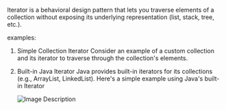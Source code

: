 Iterator is a behavioral design pattern that lets you traverse elements of a collection without exposing its underlying representation (list, stack, tree, etc.).

examples:
1.  Simple Collection Iterator
    Consider an example of a custom collection and its iterator to traverse through the collection's elements.
2. Built-in Java Iterator
   Java provides built-in iterators for its collections (e.g., ArrayList, LinkedList). Here's a simple example using Java's built-in Iterator

   ![Image Description](DesingPatterns/src/pattern/begavioral/Iterator/Capture.PNG)
